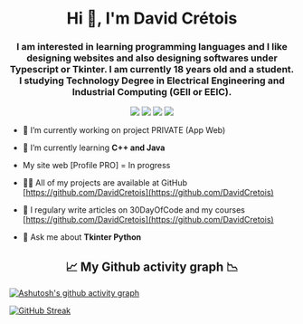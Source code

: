 <h1 align="center">Hi 👋, I'm David Crétois</h1>
<h3 align="center">I am interested in learning programming languages and I like designing websites and also designing softwares under Typescript or Tkinter. I am currently 18 years old and a student. I studying Technology Degree in Electrical Engineering and Industrial Computing (GEII or EEIC).</h3>

<p align="center"> <img src="https://img.shields.io/twitter/follow/DavidCretois?color=blue&label=Suivez%2FFollow%20David%20CRETOIS%20%21&logo=twitter&logoColor=white&style=for-the-badge" href="https://twitter.com/DavidCretois"> <img src="https://img.shields.io/github/followers/DavidCRetois?color=blue&logo=github&logoColor=white&style=for-the-badge">
<img src="https://img.shields.io/github/stars/DavidCretois?color=blue&logo=github&logoColor=white&style=for-the-badge">
  <img src="https://img.shields.io/reddit/subreddit-subscribers/spacex?color=blue&label=Follow%20my%20passion%20%21%20SPACEX&logo=reddit&logoColor=white&style=for-the-badge"></p>

- 🔭 I’m currently working on project PRIVATE (App Web)

- 🌱 I’m currently learning **C++ and Java**

- My site web [Profile PRO] = In progress 

- 👨‍💻 All of my projects are available at GitHub [https://github.com/DavidCretois](https://github.com/DavidCretois)

- 📝 I regulary write articles on 30DayOfCode and my courses [https://github.com/DavidCretois](https://github.com/DavidCretois)

- 💬 Ask me about **Tkinter Python**


<h2 align="center">📈 My Github activity graph 📉</h2>

[![Ashutosh's github activity graph](https://activity-graph.herokuapp.com/graph?username=DavidCretois&theme=nord)](https://github.com/ashutosh00710/github-readme-activity-graph)

[![GitHub Streak](http://github-readme-streak-stats.herokuapp.com?user=DavidCretois&theme=prussian)](https://git.io/streak-stats)

